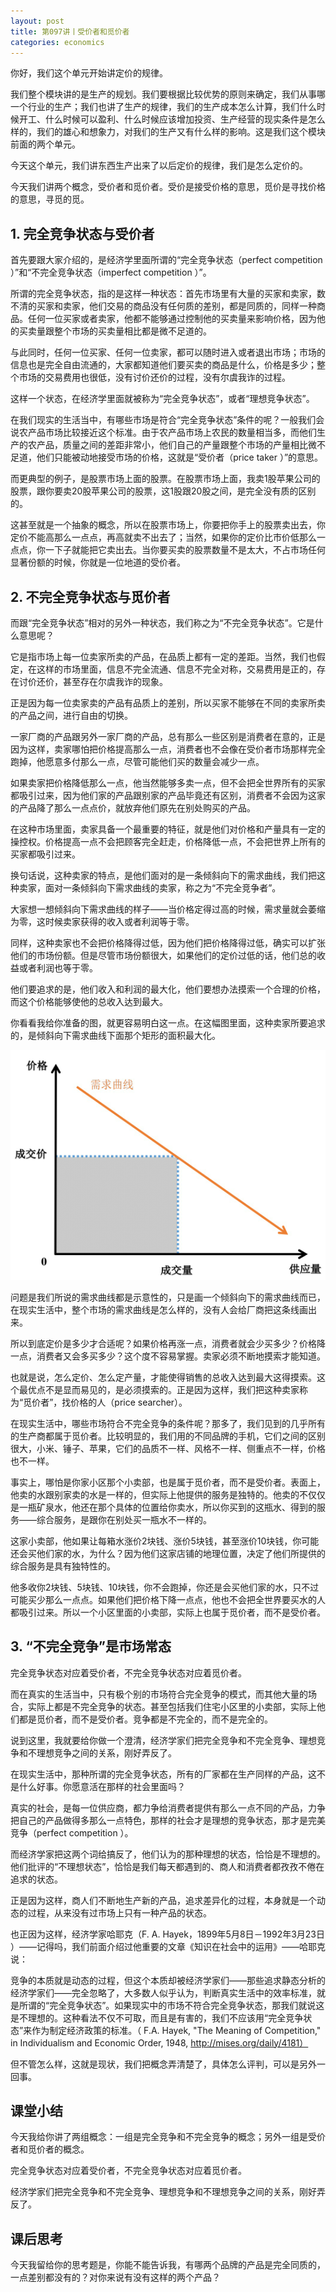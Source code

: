 ```yaml
---
layout: post
title: 第097讲丨受价者和觅价者
categories: economics
---
```


你好，我们这个单元开始讲定价的规律。

我们整个模块讲的是生产的规划。我们要根据比较优势的原则来确定，我们从事哪一个行业的生产；我们也讲了生产的规律，我们的生产成本怎么计算，我们什么时候开工、什么时候可以盈利、什么时候应该增加投资、生产经营的现实条件是怎么样的，我们的雄心和想象力，对我们的生产又有什么样的影响。这是我们这个模块前面的两个单元。

今天这个单元，我们讲东西生产出来了以后定价的规律，我们是怎么定价的。

今天我们讲两个概念，受价者和觅价者。受价是接受价格的意思，觅价是寻找价格的意思，寻觅的觅。

## 1. 完全竞争状态与受价者

首先要跟大家介绍的，是经济学里面所谓的“完全竞争状态（perfect competition ）”和“不完全竞争状态（imperfect competition ）”。

所谓的完全竞争状态，指的是这样一种状态：首先市场里有大量的买家和卖家，数不清的买家和卖家，他们交易的商品没有任何质的差别，都是同质的，同样一种商品。任何一位买家或者卖家，他都不能够通过控制他的买卖量来影响价格，因为他的买卖量跟整个市场的买卖量相比都是微不足道的。

与此同时，任何一位买家、任何一位卖家，都可以随时进入或者退出市场；市场的信息也是完全自由流通的，大家都知道他们要买卖的商品是什么，价格是多少；整个市场的交易费用也很低，没有讨价还价的过程，没有尔虞我诈的过程。

这样一个状态，在经济学里面就被称为“完全竞争状态”，或者“理想竞争状态”。

在我们现实的生活当中，有哪些市场是符合“完全竞争状态”条件的呢？一般我们会说农产品市场比较接近这个标准。由于农产品市场上农民的数量相当多，而他们生产的农产品，质量之间的差距非常小，他们自己的产量跟整个市场的产量相比微不足道，他们只能被动地接受市场的价格，这就是“受价者（price taker ）”的意思。

而更典型的例子，是股票市场上面的股票。在股票市场上面，我卖1股苹果公司的股票，跟你要卖20股苹果公司的股票，这1股跟20股之间，是完全没有质的区别的。

这甚至就是一个抽象的概念，所以在股票市场上，你要把你手上的股票卖出去，你定价不能高那么一点点，再高就卖不出去了；当然，如果你的定价比市价低那么一点点，你一下子就能把它卖出去。当你要买卖的股票数量不是太大，不占市场任何显著份额的时候，你就是一位地道的受价者。



## 2. 不完全竞争状态与觅价者

而跟“完全竞争状态”相对的另外一种状态，我们称之为“不完全竞争状态”。它是什么意思呢？

它是指市场上每一位卖家所卖的产品，在品质上都有一定的差距。当然，我们也假定，在这样的市场里面，信息不完全流通、信息不完全对称，交易费用是正的，存在讨价还价，甚至存在尔虞我诈的现象。


正是因为每一位卖家卖的产品有品质上的差别，所以买家不能够在不同的卖家所卖的产品之间，进行自由的切换。

一家厂商的产品跟另外一家厂商的产品，总有那么一些区别是消费者在意的，正是因为这样，卖家哪怕把价格提高那么一点，消费者也不会像在受价者市场那样完全跑掉，他愿意多付那么一点，尽管可能他们买的数量会减少一点。

如果卖家把价格降低那么一点，他当然能够多卖一点，但不会把全世界所有的买家都吸引过来，因为他们家的产品跟别家的产品毕竟还有区别，消费者不会因为这家的产品降了那么一点点价，就放弃他们原先在别处购买的产品。

在这种市场里面，卖家具备一个最重要的特征，就是他们对价格和产量具有一定的操控权。价格提高一点不会把顾客完全赶走，价格降低一点，不会把世界上所有的买家都吸引过来。

换句话说，这种卖家的特点，是他们面对的是一条倾斜向下的需求曲线，我们把这种卖家，面对一条倾斜向下需求曲线的卖家，称之为“不完全竞争者”。

大家想一想倾斜向下需求曲线的样子——当价格定得过高的时候，需求量就会萎缩为零，这时候卖家获得的收入或者利润等于零。

同样，这种卖家也不会把价格降得过低，因为他们把价格降得过低，确实可以扩张他们的市场份额。但是尽管市场份额很大，如果他们的定价过低的话，他们总的收益或者利润也等于零。

他们要追求的是，他们收入和利润的最大化，他们要想办法摸索一个合理的价格，而这个价格能够使他的总收入达到最大。

你看看我给你准备的图，就更容易明白这一点。在这幅图里面，这种卖家所要追求的，是倾斜向下需求曲线下面那个矩形的面积最大化。

![](/assets/economics/images/2017/08/07/a.png)


问题是我们所说的需求曲线都是示意性的，只是画一个倾斜向下的需求曲线而已，在现实生活中，整个市场的需求曲线是怎么样的，没有人会给厂商把这条线画出来。

所以到底定价是多少才合适呢？如果价格再涨一点，消费者就会少买多少？价格降一点，消费者又会多买多少？这个度不容易掌握。卖家必须不断地摸索才能知道。

也就是说，怎么定价、怎么定产量，才能使得销售的总收入达到最大这得摸索。这个最优点不是显而易见的，是必须摸索的。正是因为这样，我们把这种卖家称为“觅价者”，找价格的人（price searcher）。


在现实生活中，哪些市场符合不完全竞争的条件呢？那多了，我们见到的几乎所有的生产商都属于觅价者。比较明显的，我们用的不同品牌的手机，它们之间的区别很大，小米、锤子、苹果，它们的品质不一样、风格不一样、侧重点不一样，价格也不一样。

事实上，哪怕是你家小区那个小卖部，也是属于觅价者，而不是受价者。表面上，他卖的水跟别家卖的水是一样的，但实际上他提供的服务是独特的。他卖的不仅仅是一瓶矿泉水，他还在那个具体的位置给你卖水，所以你买到的这瓶水、得到的服务——综合服务，是跟你在别处买一瓶水不一样的。

这家小卖部，他如果让每箱水涨价2块钱、涨价5块钱，甚至涨价10块钱，你可能还会买他们家的水，为什么？因为他们这家店铺的地理位置，决定了他们所提供的综合服务是具有独特性的。

他多收你2块钱、5块钱、10块钱，你不会跑掉，你还是会买他们家的水，只不过可能买少那么一点点。如果他们把价格下降一点点，他也不会把全世界要买水的人都吸引过来。所以一个小区里面的小卖部，实际上也属于觅价者，而不是受价者。

## 3. “不完全竞争”是市场常态

完全竞争状态对应着受价者，不完全竞争状态对应着觅价者。

而在真实的生活当中，只有极个别的市场符合完全竞争的模式，而其他大量的场合，实际上都是不完全竞争的状态。甚至包括我们住宅小区里的小卖部，实际上他们都是觅价者，而不是受价者。竞争都是不完全的，而不是完全的。

说到这里，我就要给你做一个澄清，经济学家们把完全竞争和不完全竞争、理想竞争和不理想竞争之间的关系，刚好弄反了。



在现实生活中，那种所谓的完全竞争状态，所有的厂家都在生产同样的产品，这不是什么好事。你愿意活在那样的社会里面吗？

真实的社会，是每一位供应商，都力争给消费者提供有那么一点不同的产品，力争把自己的产品做得多那么一点特色，那样的社会才是理想的竞争状态，那才是完美竞争（perfect competition ）。

而经济学家把这两个词给搞反了，他们认为的那种理想的状态，恰恰是不理想的。他们批评的“不理想状态”，恰恰是我们每天都遇到的、商人和消费者都孜孜不倦在追求的状态。

正是因为这样，商人们不断地生产新的产品，追求差异化的过程，本身就是一个动态的过程，从来没有过市场上只有一种产品的状态。

也正因为这样，经济学家哈耶克（F. A. Hayek，1899年5月8日－1992年3月23日 ）——记得吗，我们前面介绍过他重要的文章《知识在社会中的运用》——哈耶克说：

竞争的本质就是动态的过程，但这个本质却被经济学家们——那些追求静态分析的经济学家们——完全忽略了，大多数人似乎认为，判断真实生活中的效率标准，就是所谓的“完全竞争状态”。如果现实中的市场不符合完全竞争状态，那我们就说这是不理想的。这种看法不仅不可取，而且是有害的，我们不应该用“完全竞争状态”来作为制定经济政策的标准。（ F.A. Hayek, "The Meaning of Competition," in Individualism and Economic Order, 1948, http://mises.org/daily/4181）

但不管怎么样，这就是现状，我们把概念弄清楚了，具体怎么评判，可以是另外一回事。

## 课堂小结

今天我给你讲了两组概念：一组是完全竞争和不完全竞争的概念；另外一组是受价者和觅价者的概念。

完全竞争状态对应着受价者，不完全竞争状态对应着觅价者。

经济学家们把完全竞争和不完全竞争、理想竞争和不理想竞争之间的关系，刚好弄反了。

## 课后思考

今天我留给你的思考题是，你能不能告诉我，有哪两个品牌的产品是完全同质的，一点差别都没有的？对你来说有没有这样的两个产品？
